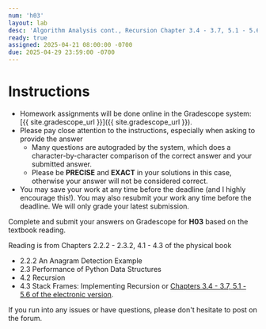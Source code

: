 ```yaml
---
num: 'h03'
layout: lab
desc: 'Algorithm Analysis cont., Recursion Chapter 3.4 - 3.7, 5.1 - 5.6'
ready: true
assigned: 2025-04-21 08:00:00 -0700
due: 2025-04-29 23:59:00 -0700
---
```


# Instructions

- Homework assignments will be done online in the Gradescope system: [{{ site.gradescope_url }}]({{ site.gradescope_url }}).
- Please pay close attention to the instructions, especially when asking to provide the answer
  - Many questions are autograded by the system, which does a character-by-character comparison of the correct answer and your submitted answer.
  - Please be **PRECISE** and **EXACT** in your solutions in this case, otherwise your answer will not be considered correct.
- You may save your work at any time before the deadline (and I highly encourage this!). You may also resubmit your work any time before the deadline. We will only grade your latest submission.

Complete and submit your answers on Gradescope for **H03** based on the textbook reading.

Reading is from Chapters 2.2.2 - 2.3.2, 4.1 - 4.3 of the physical book 
- 2.2.2 An Anagram Detection Example
- 2.3  Performance of Python Data Structures
- 4.2  Recursion
- 4.3  Stack Frames: Implementing Recursion
or [Chapters 3.4 - 3.7, 5.1 - 5.6 of the electronic version](https://runestone.academy/ns/books/published/pythonds/index.html).


If you run into any issues or have questions, please don't hesitate to post on the forum.
